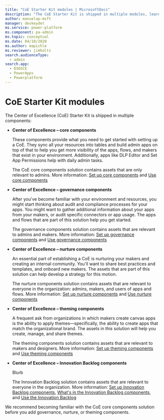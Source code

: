 ```yaml
---
title: "CoE Starter Kit modules | MicrosoftDocs"
description: "The CoE Starter Kit is shipped in multiple modules, learn about which ones are available here."
author: manuelap-msft
manager: devkeydet
ms.service: power-platform
ms.component: pa-admin
ms.topic: conceptual
ms.date: 04/10/2020
ms.author: mapichle
ms.reviewer: jimholtz
search.audienceType: 
  - admin
search.app: 
  - D365CE
  - PowerApps
  - Powerplatform
---
```

# CoE Starter Kit modules

The Center of Excellence (CoE) Starter Kit is shipped in multiple components:

- **Center of Excellence – core components**  

    These components provide what you need to get started with setting up a CoE. They sync all your resources into tables and build admin apps on top of that to help you get more visibility of the apps, flows, and makers that exist in your environment. Additionally, apps like DLP Editor and Set App Permissions help with daily admin tasks.  

    The CoE core components solution contains assets that are only relevant to admins. More information: [Set up core components](setup-core-components.md) and [Use core components](core-components.md)

- **Center of Excellence – governance components**  

    After you've become familiar with your environment and resources, you might start thinking about audit and compliance processes for your apps. You might want to gather additional information about your apps from your makers, or audit specific connectors or app usage. The apps and flows that are part of this solution help you get started.  

    The governance components solution contains assets that are relevant to admins and makers. More information: [Set up governance components](setup-governance-components.md) and [Use governance components](governance-components.md)

- **Center of Excellence – nurture components**  

    An essential part of establishing a CoE is nurturing your makers and creating an internal community. You'll want to share best practices and templates, and onboard new makers. The assets that are part of this solution can help develop a strategy for this motion.  

    The nurture components solution contains assets that are relevant to everyone in the organization: admins, makers, and users of apps and flows. More information: [Set up nurture components](setup-nurture-components.md) and [Use nurture components](nurture-components.md)

- **Center of Excellence – theming components**  

    A frequent ask from organizations in which makers create canvas apps is the ability to apply themes&mdash;specifically, the ability to create apps that match the organizational brand. The assets in this solution will help you create, manage, and share themes.

    The theming components solution contains assets that are relevant to makers and designers. More information: [Set up theming components](setup-theming.md) and [Use theming components](theming-components.md)

- **Center of Excellence – Innovation Backlog components**  

   Blurb

    The Innovation Backlog solution contains assets that are relevant to everyone in the organization. More information: [Set up Innovation Backlog components](setup-innovationbacklog.md), [What's in the Innovation Backlog components](innovationbackklog-components.md), and [Use the Innovation Backlog](use-innovationbacklog.md)

We recommend becoming familiar with the CoE core components solution before you add governance, nurture, or theming components.
